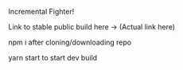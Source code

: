 Incremental Fighter!

Link to stable public build here -> (Actual link here)

npm i after cloning/downloading repo

yarn start to start dev build